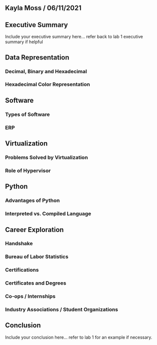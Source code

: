 ## Kayla Moss / 06/11/2021

## Executive Summary
Include your executive summary here... refer back to lab 1 executive summary if helpful

## Data Representation
### Decimal, Binary and Hexadecimal
### Hexadecimal Color Representation

## Software
### Types of Software
### ERP

## Virtualization
### Problems Solved by Virtualization
### Role of Hypervisor

## Python
### Advantages of Python
### Interpreted vs. Compiled Language

## Career Exploration
### Handshake
### Bureau of Labor Statistics
### Certifications
### Certificates and Degrees
### Co-ops / Internships
### Industry Associations / Student Organizations

## Conclusion
Include your conclusion here... refer to lab 1 for an example if necessary.
